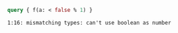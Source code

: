 ```graphql
query { f(a: < false % 1) }
```

```
1:16: mismatching types: can't use boolean as number
```